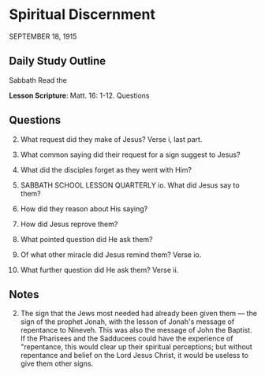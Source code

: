 # Spiritual Discernment
SEPTEMBER 18, 1915

## Daily Study Outline

Sabbath Read the

**Lesson Scripture**: Matt. 16: 1-12. Questions

## Questions

2. What request did they make of Jesus? Verse i, last part.

3. What common saying did their request for a sign suggest to Jesus? 

9. What did the disciples forget as they went with Him? 

5. SABBATH SCHOOL LESSON QUARTERLY io. What did Jesus say to them? 

11. How did they reason about His saying? 

12. How did Jesus reprove them? 

13. What pointed question did He ask them? 

14. Of what other miracle did Jesus remind them? Verse io.

15. What further question did He ask them? Verse ii.

## Notes

2. The sign that the Jews most needed had already been given them — the sign of the prophet Jonah, with the lesson of Jonah's message of repentance to Nineveh. This was also the message of John the Baptist. If the Pharisees and the Sadducees could have the experience of "repentance, this would clear up their spiritual perceptions; but without repentance and belief on the Lord Jesus Christ, it would be useless to give them other signs.
